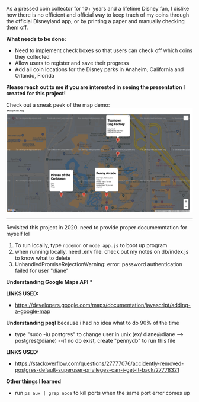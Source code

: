 As a pressed coin collector for 10+ years and a lifetime Disney fan, I dislike how there is no efficient and official way to keep trach of my coins through the official Disneyland app, or by printing a paper and manually checking them off. 

<b> What needs to be done: </b>
* Need to implement check boxes so that users can check off which coins they collected
* Allow users to register and save their progress 
* Add all coin locations for the Disney parks in Anaheim, California and Orlando, Florida



<b>Please reach out to me if you are interested in seeing the presentation I created for this project!</b>

Check out a sneak peek of the map demo: 
<img src = "readmeimages/mapdemo.png">

----------------------------------
Revisited this project in 2020.  need to provide proper documemntation for myself lol

1. To run locally, type ```nodemon``` or ```node app.js``` to boot up program 
2. when running locally, need .env file. check out my notes on db/index.js to know what to delete 
3. UnhandledPromiseRejectionWarning: error: password authentication failed for user "diane"



<b>Understanding Google  Maps API</b>
* 



<b> LINKS USED: </b> 
* https://developers.google.com/maps/documentation/javascript/adding-a-google-map



<b>Understanding psql</b>
because i had no idea what to do 90% of the time 

* type "sudo -iu postgres" to change user in unix (ex/ diane@diane --> postgres@diane)
--if no db exist, create "pennydb" to run this file 



<b> LINKS USED: </b> 
* https://stackoverflow.com/questions/27777076/accidently-removed-postgres-default-superuser-privileges-can-i-get-it-back/27778321


<b>Other things I learned</b>
* run ```ps aux | grep node``` to kill ports when the same port error comes up 

